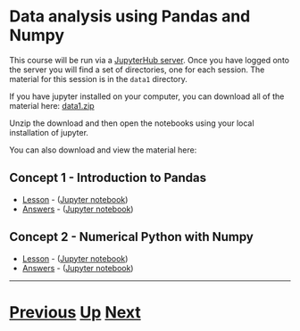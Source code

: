 # Data analysis using Pandas and Numpy

This course will be run via a [JupyterHub server](../server.md). Once you have logged onto the server you
will find a set of directories, one for each session. The material
for this session is in the `data1` directory.

If you have jupyter installed on your computer, you can download all
of the material here: [data1.zip](https://github.com/chryswoods/siremol.org/raw/master/chryswoods.com/python_and_data/data1.zip)

Unzip the download and then open the notebooks using your local installation
of jupyter.

You can also download and view the material here:

## Concept 1 - Introduction to Pandas

* [Lesson](01_pandas.html) - ([Jupyter notebook](01_pandas.ipynb))
* [Answers](answers_01_pandas.html) - ([Jupyter notebook](answers_01_pandas.ipynb))

## Concept 2 - Numerical Python with Numpy

* [Lesson](02_numpy.html) - ([Jupyter notebook](02_numpy.ipynb))
* [Answers](answers_02_numpy.html) - ([Jupyter notebook](answers_02_numpy.ipynb))



***

# [Previous](../git/README.md) [Up](../README.md) [Next](../python2/README.md) 
